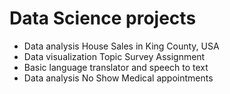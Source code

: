 # Data Science projects 
- Data analysis House Sales in King County, USA 
- Data visualization Topic Survey Assignment
- Basic language translator and speech to text
- Data analysis No Show Medical appointments 
